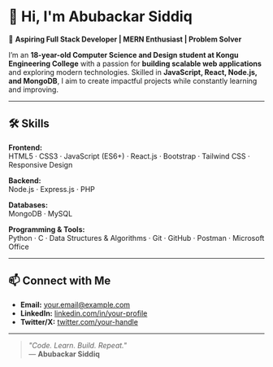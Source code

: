 # 👋 Hi, I'm Abubackar Siddiq  

🚀 **Aspiring Full Stack Developer | MERN Enthusiast | Problem Solver**  

I’m an **18-year-old Computer Science and Design student at Kongu Engineering College** with a passion for **building scalable web applications** and exploring modern technologies. Skilled in **JavaScript, React, Node.js, and MongoDB**, I aim to create impactful projects while constantly learning and improving.  

---

## 🛠 Skills 

**Frontend:**  
HTML5 · CSS3 · JavaScript (ES6+) · React.js · Bootstrap · Tailwind CSS · Responsive Design  

**Backend:**  
Node.js · Express.js · PHP  

**Databases:**  
MongoDB · MySQL  

**Programming & Tools:**  
Python · C · Data Structures & Algorithms · Git · GitHub · Postman · Microsoft Office  

---

## 📫 Connect with Me  
- **Email:** [your.email@example.com](mailto:your.email@example.com)  
- **LinkedIn:** [linkedin.com/in/your-profile](https://linkedin.com/in/your-profile)  
- **Twitter/X:** [twitter.com/your-handle](https://twitter.com/your-handle)

---

> _"Code. Learn. Build. Repeat."_  
— **Abubackar Siddiq**

